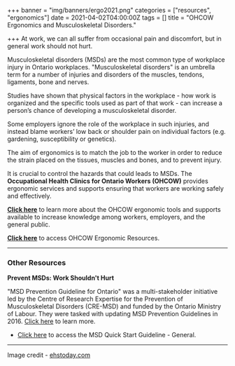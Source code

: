 +++
banner = "img/banners/ergo2021.png"
categories = ["resources", "ergonomics"]
date = 2021-04-02T04:00:00Z
tags = []
title = "OHCOW Ergonomics and Musculoskeletal Disorders."

+++
At work, we can all suffer from occasional pain and discomfort, but in general work should not hurt.

Musculoskeletal disorders (MSDs) are the most common type of workplace injury in Ontario workplaces. "Musculoskeletal disorders" is an umbrella term for a number of injuries and disorders of the muscles, tendons, ligaments, bone and nerves.

Studies have shown that physical factors in the workplace - how work is organized and the specific tools used as part of that work - can increase a person’s chance of developing a musculoskeletal disorder.

Some employers ignore the role of the workplace in such injuries, and instead blame workers’ low back or shoulder pain on individual factors (e.g. gardening, susceptibility or genetics).

The aim of ergonomics is to match the job to the worker in order to reduce the strain placed on the tissues, muscles and bones, and to prevent injury.

It is crucial to control the hazards that could leads to MSDs. The **Occupational Health Clinics for Ontario Workers (OHCOW)** provides ergonomic services and supports ensuring that workers are working safely and effectively.

[**Click here**](https://www.ohcow.on.ca/ergonomics.html "OHCOW Ergonomics") to learn more about the OHCOW ergonomic tools and supports available to increase knowledge among workers, employers, and the general public.

[**Click here**](https://www.ohcow.on.ca/ohcow-ergonomic-resources.html "OHCOW Ergonomic Resources") to access OHCOW Ergonomic Resources.

***

### Other Resources

**Prevent MSDs: Work Shouldn't Hurt**

"MSD Prevention Guideline for Ontario" was a multi-stakeholder initiative led by the Centre of Research Expertise for the Prevention of Musculoskeletal Disorders (CRE-MSD) and funded by the Ontario Ministry of Labour. They were tasked with updating MSD Prevention Guidelines in 2016. [Click here](https://www.msdprevention.com/About-MSD.htm "Work Shouldn't Hurt") to learn more.

* [Click here](https://www.msdprevention.com/Quick-Start-Guide.htm "MSD Quick Start Guideline") to access the MSD Quick Start Guideline - General.

***

Image credit - [ehstoday.com](https://www.google.com/url?sa=i&url=https%3A%2F%2Fwww.ehstoday.com%2Fhealth%2Farticle%2F21920424%2Fthe-devastating-consequences-of-ignoring-workplace-ergonomics&psig=AOvVaw0nkEsqegQoMD08tUs2Hhbe&ust=1618341002258000&source=images&cd=vfe&ved=2ahUKEwjXkOWVtPnvAhXPZq0KHQ46AlQQr4kDegUIARD0AQ)